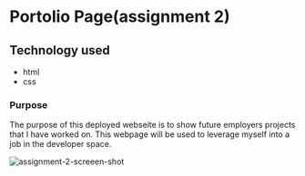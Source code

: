 # Portolio Page(assignment 2)

## Technology used
- html 
- css

### Purpose
The purpose of this deployed webseite is to 
show future employers projects that I have worked
on.  This webpage will be used to leverage myself 
into a job in the developer space.

![assignment-2-screeen-shot](https://user-images.githubusercontent.com/38259586/155013614-869d8d86-106f-4282-8ec8-c14202dcf00a.png)
